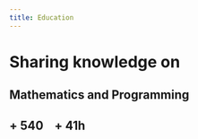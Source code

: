 ```yaml
---
title: Education
---
```


# Sharing knowledge on

## Mathematics and Programming

## + <i class="far fa-user"></i> 540 &nbsp;&nbsp; + <i class="far fa-clock"></i> 41h
